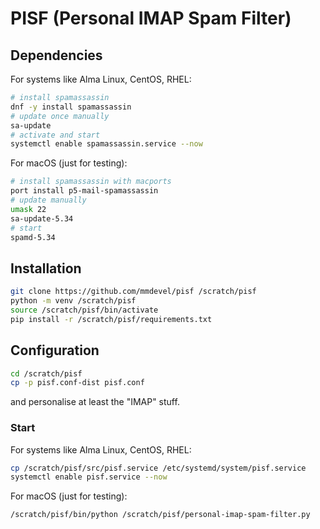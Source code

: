 # PISF (Personal IMAP Spam Filter)

## Dependencies

For systems like Alma Linux, CentOS, RHEL:

```bash
# install spamassassin
dnf -y install spamassassin
# update once manually
sa-update
# activate and start
systemctl enable spamassassin.service --now
```

For macOS (just for testing):

```bash
# install spamassassin with macports
port install p5-mail-spamassassin
# update manually
umask 22
sa-update-5.34
# start
spamd-5.34
```

## Installation

```bash
git clone https://github.com/mmdevel/pisf /scratch/pisf
python -m venv /scratch/pisf
source /scratch/pisf/bin/activate
pip install -r /scratch/pisf/requirements.txt
```

## Configuration

```bash
cd /scratch/pisf
cp -p pisf.conf-dist pisf.conf
```

and personalise at least the "IMAP" stuff.

### Start

For systems like Alma Linux, CentOS, RHEL:

```bash
cp /scratch/pisf/src/pisf.service /etc/systemd/system/pisf.service
systemctl enable pisf.service --now
```

For macOS (just for testing):

```bash
/scratch/pisf/bin/python /scratch/pisf/personal-imap-spam-filter.py
```

